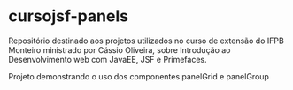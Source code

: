 # cursojsf-panels
Repositório destinado aos projetos utilizados no curso de extensão do IFPB Monteiro ministrado por Cássio Oliveira, sobre Introdução ao Desenvolvimento web com JavaEE, JSF e Primefaces.

Projeto demonstrando o uso dos componentes panelGrid e panelGroup
